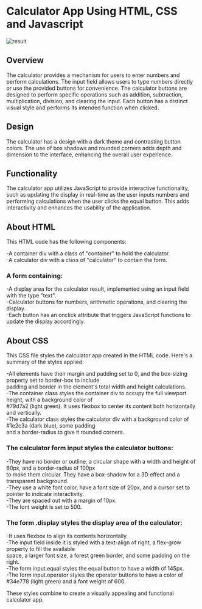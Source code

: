 # Calculator App Using HTML, CSS and Javascript
![result](https://github.com/antonismpats/CalculatorApp/assets/161160300/47d5df52-f582-4231-a27a-63f53bc98c93)

## Overview
The calculator provides a mechanism for users to enter numbers and perform calculations.
The input field allows users to type numbers directly or use the provided buttons for convenience.
The calculator buttons are designed to perform specific operations such as addition, subtraction, multiplication,
division, and clearing the input. Each button has a distinct visual style and performs its intended function when clicked.

## Design
The calculator has a design with a dark theme and contrasting button colors. 
The use of box shadows and rounded corners adds depth and dimension to the interface, enhancing the overall user experience.

## Functionality
The calculator app utilizes JavaScript to provide interactive functionality, such as updating the display in real-time as 
the user inputs numbers and performing calculations when the user clicks the equal button. This adds interactivity and 
enhances the usability of the application.

## About HTML

This HTML code has the following components:

-A container div with a class of "container" to hold the calculator. <br />
-A calculator div with a class of "calculator" to contain the form. <br />

### A form containing: <br />

-A display area for the calculator result, implemented using an input field with the type "text". <br />
-Calculator buttons for numbers, arithmetic operations, and clearing the display. <br />
-Each button has an onclick attribute that triggers JavaScript functions to update the display accordingly. <br />

## About CSS

This CSS file styles the calculator app created in the HTML code. Here's a summary of the styles applied: <br />

-All elements have their margin and padding set to 0, and the box-sizing property set to border-box to include <br />
padding and border in the element's total width and height calculations. <br />
-The container class styles the container div to occupy the full viewport height, with a background color of  <br />
#79d7a2 (light green). It uses flexbox to center its content both horizontally and vertically. <br />
-The calculator class styles the calculator div with a background color of #1e2c3a (dark blue), some padding <br />
and a border-radius to give it rounded corners. <br />

### The calculator form input styles the calculator buttons: <br /> 

-They have no border or outline, a circular shape with a width and height of 60px, and a border-radius of 100px <br />
to make them circular. They have a box-shadow for a 3D effect and a transparent background. <br />
-They use a white font color, have a font size of 20px, and a cursor set to pointer to indicate interactivity. <br />
-They are spaced out with a margin of 10px. <br />
-The font weight is set to 500. <br />

### The form .display styles the display area of the calculator: <br />

-It uses flexbox to align its contents horizontally. <br />
-The input field inside it is styled with a text-align of right, a flex-grow property to fill the available <br />
space, a larger font size, a forest green border, and some padding on the right. <br />
-The form input.equal styles the equal button to have a width of 145px. <br />
-The form input.operator styles the operator buttons to have a color of #34e778 (light green) and a font weight of 600.<br />

These styles combine to create a visually appealing and functional calculator app.

